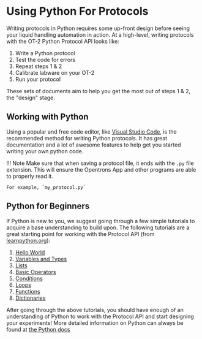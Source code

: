 # Using Python For Protocols

Writing protocols in Python requires some up-front design before seeing
your liquid handling automation in action. At a high-level, writing
protocols with the OT-2 Python Protocol API looks like:

1.  Write a Python protocol
2.  Test the code for errors
3.  Repeat steps 1 & 2
4.  Calibrate labware on your OT-2
5.  Run your protocol

These sets of documents aim to help you get the most out of steps 1 & 2,
the "design" stage.

## Working with Python

Using a popular and free code editor, like [Visual Studio Code](https://code.visualstudio.com/), 
is the recommended method for writing Python protocols. It has great documentation and 
a lot of awesome features to help get you started writing your own python code.

!!! Note
    Make sure that when saving a protocol file, it ends with the `.py` file
    extension. This will ensure the Opentrons App and other programs are
    able to properly read it.

    For example, `my_protocol.py`

## Python for Beginners

If Python is new to you, we suggest going through a few simple tutorials
to acquire a base understanding to build upon. The following tutorials
are a great starting point for working with the Protocol API (from
[learnpython.org](http://www.learnpython.org/)):

1.  [Hello World](http://www.learnpython.org/en/Hello%2C_World%21)
2.  [Variables and
    Types](http://www.learnpython.org/en/Variables_and_Types)
3.  [Lists](http://www.learnpython.org/en/Lists)
4.  [Basic Operators](http://www.learnpython.org/en/Basic_Operators)
5.  [Conditions](http://www.learnpython.org/en/Conditions)
6.  [Loops](http://www.learnpython.org/en/Loops)
7.  [Functions](http://www.learnpython.org/en/Functions)
8.  [Dictionaries](http://www.learnpython.org/en/Dictionaries)

After going through the above tutorials, you should have enough of an
understanding of Python to work with the Protocol API and start
designing your experiments! More detailed information on Python can
always be found at [the Python docs](https://docs.python.org/3/index.html)
